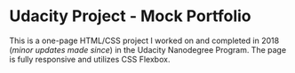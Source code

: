 # Udacity Project - Mock Portfolio #

This is a one-page HTML/CSS project I worked on and completed in 2018 (_minor updates made since_) in the Udacity Nanodegree Program. The page is fully responsive and utilizes CSS Flexbox.
